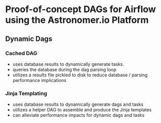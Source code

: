# Proof-of-concept DAGs for Airflow using the Astronomer.io Platform

## Dynamic Dags 
### Cached DAG 
- uses database results to dynamically generate tasks. 
- queries the database during the dag parsing loop
- utilizes a results file pickled to disk to reduce database / parsing performance implications

### Jinja Templating
- uses database results to dynamically generate dags and tasks
- utilizes a helper DAG to assemble and produce the Jinja templates
- can alleviate performance impacts for dynamic dags and tasks